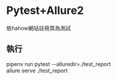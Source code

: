 # Pytest+Allure2
依hahow網站註冊頁為測試<br>
## 執行<br>
pipenv run pytest --alluredir=./test_report<br>
allure serve ./test_report

